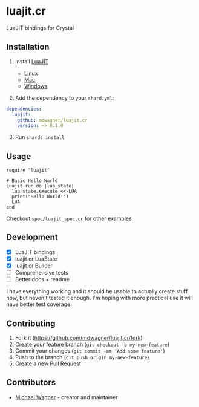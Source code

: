 # luajit.cr

LuaJIT bindings for Crystal

## Installation

1. Install [LuaJIT](https://luajit.org)
    - [Linux](https://www.google.com/search?q=install+luajit+linux)
    - [Mac](https://www.google.com/search?q=install+luajit+mac)
    - [Windows](https://www.google.com/search?q=install+luajit+windows)

2. Add the dependency to your `shard.yml`:

```yaml
dependencies:
  luajit:
    github: mdwagner/luajit.cr
    version: ~> 0.1.0
```

3. Run `shards install`

## Usage

```crystal
require "luajit"

# Basic Hello World
Luajit.run do |lua_state|
  lua_state.execute <<-LUA
  print("Hello World!")
  LUA
end
```

Checkout `spec/luajit_spec.cr` for other examples

## Development

- [x] LuaJIT bindings
- [x] luajit.cr LuaState
- [x] luajit.cr Builder
- [ ] Comprehensive tests
- [ ] Better docs + readme

I have everything working and it should be usable to actually create stuff now, but haven't tested it enough. I'm hoping with more practical use it will have better test coverage.

## Contributing

1. Fork it (<https://github.com/mdwagner/luajit.cr/fork>)
2. Create your feature branch (`git checkout -b my-new-feature`)
3. Commit your changes (`git commit -am 'Add some feature'`)
4. Push to the branch (`git push origin my-new-feature`)
5. Create a new Pull Request

## Contributors

- [Michael Wagner](https://github.com/mdwagner) - creator and maintainer
